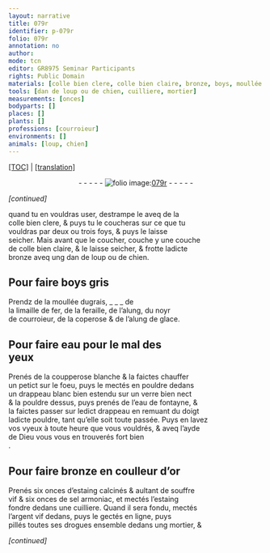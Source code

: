 ```yaml
---
layout: narrative
title: 079r
identifier: p-079r
folio: 079r
annotation: no
author:
mode: tcn
editor: GR8975 Seminar Participants
rights: Public Domain
materials: [colle bien clere, colle bien claire, bronze, boys, moullée dugrais, limaille de fer, feraille, alung, noyr de courroieur, coperose, alung de glace, eau, coupperose blanche, eau de fontayne, estaing calcinés, souffre vif, sel armoniac, estaing, argent vif, drogues]
tools: [dan de loup ou de chien, cuilliere, mortier]
measurements: [onces]
bodyparts: []
places: []
plants: []
professions: [courroieur]
environments: []
animals: [loup, chien]
---
```


 <p><a href="{{ site.baseurl }}/normalized/">[TOC]</a> | <a href="{{ site.baseurl }}/texts/p-079r_tl/" target="_blank">[translation]</a></p><div class="folio" align="center">- - - - - <a href="http://gallica.bnf.fr/ark:/12148/btv1b10500001g/f163.item" target="_blank"><img src="https://cu-mkp.github.io/2017-workshop-edition/assets/photo-icon.png" alt="folio image: " style="display:inline-block; margin-bottom:-3px;"/>079r</a> - - - - - </div>  
 
*[continued]*
  
quand tu en vouldras user, destrampe le aveq de la<br/> <span class="m">colle bien clere</span>, & puys tu le coucheras sur ce q<span class="exp">ue</span> tu<br/> vouldras par deux ou trois foys, & puys le laisse<br/> seicher. Mais avant q<span class="exp">ue</span> le coucher, couche y une couche<br/> de <span class="m">colle bien claire</span>, & le laisse seicher, & frotte lad<span class="exp">icte</span><br/> <span class="m">bronze</span> aveq ung <span class="tl">dan de <span class="al">loup</span> ou de <span class="al">chien</span></span>.
 
 
  

## Pour faire <span class="m">boys</span> gris

 
 Prendz de la <span class="m">moullée dugrais</span>, _ _ _ de<br/> la <span class="m">limaille de fer</span>, de la <span class="m">feraille</span>, de l’<span class="m">alung</span>, du <span class="m">noyr<br/> de <span class="pro">courroieur</span></span>, de la <span class="m">coperose</span> & de l’<span class="m">alung de glace</span>.
 
 
  

## Pour faire <span class="m">eau</span> pour le mal des<br/> yeux

 
 Prenés de la <span class="m">coupperose blanche</span> & la faictes chauffer<br/> un petict sur le foeu, puys le mectés en pouldre dedans<br/> un drappeau blanc bien estendu sur un verre bien nect<br/> & la pouldre dess<span class="exp">us</span>, puys prenés de l’<span class="m">eau de fontayne</span>, &<br/> la faictes passer sur led<span class="exp">ict</span> drappeau en remuant du doigt<br/> lad<span class="exp">icte</span> pouldre, tant qu’elle soit toute passée. Puys en lavez<br/> vos <span class="del">v</span>yeux à toute heure q<span class="exp">ue</span> vous vouldrés, & aveq l’ayde<br/> de Dieu vous vous en trouverés fort bien<br/>.
 
 
  

## Pour faire <span class="m">bronze</span> en coulleur d’or

 
 Prenés six <span class="ms">onces</span> d’<span class="m">estaing calcinés</span> & aultant de <span class="m">souffre<br/> vif</span> & six <span class="ms">onces</span> de <span class="m">sel armoniac</span>, et mectés l’<span class="m">estaing</span><br/> fondre dedans une <span class="tl">cuilliere</span>. Quand il sera fondu, mectés<br/> l’<span class="m">argent vif</span> dedans, puys le gectés en ligne, puys<br/> pillés toutes ses <span class="m">drogues</span> ensemble dedans ung <span class="tl">mortier</span>, <span class="del">&</span>
 
*[continued]*
 
 